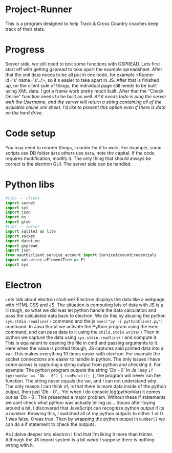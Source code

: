# Project-Runner
This is a  program designed to help Track &amp; Cross Country coaches keep track of their stats.
# Progress
  Server side, we still need to test some functions with GSPREAD. Lets first start off with getting gspread to take apart the example spreadsheet. After that the xml data needs to be all put in one node, for example <Runner id='s' name='s'../>, so it's easier to take apart in JS. After that is finished up, on the client side of things, the individual page still needs to be built using XML data. I got a frame work pretty much built. After that the "Check Online" function needs to be built as well. *All it needs todo is ping the server with the Username, and the server will return a string containing all of the available online xml sheet. I'd like to present this option even if there is data on the hard drive.*
# Code setup
  You may need to reorder things, in order for it to work. For example, some scripts use DB folder `data` others use `Data`, note the capital. If the code requires modification, modify it. The only thing that should always be correct is the electron GUI. The server side can be handled.

# Python libs
  ``` python
  #Libs -- client
  import socket
  import sys
  import json
  import os
  import glob
  #Libs -- server
  import sqlite3 as lite
  import socket
  import datetime
  import gspread
  import json
  from oauth2client.service_account import ServiceAccountCredentials
  import xml.etree.cElementTree as Et
  import sys

```

# Electron
  Lets talk about electron shall we?
  Electron displays the data like a webpage, with HTML CSS and JS. The situation is computing lots of data with JS is a lil rough, so what we did was let python handle the data calculation and pass the calculated data back to electron.
  We do this by abusing the python `sys.stdin.readline()` command and the js `exec("py -i pythonClient.py")` command.
  In Java Script we activate the Python program using the exec command, and can pass data to it using the `child.stdin.write()`
  Then in python we capture the data using `sys.stdin.readline()` and compute it. This is equivalent to opening the file in cmd and passing arguments to it. Here when the value is printed though, JS captures said printed data into a var.
  This makes everything 10 times easier with electron. For example the socket connections are easier to handle in python.
  The only issues I have come across is capturing a string output from python and checking it. For example:
  The python program outputs the string 'Db - 0'
  In Js I say `if (pythonVar == 'Db - 0') { runFunct(); }`, the program will never run the function. The string never equals the var, and I can not understand why. The only reason I can think of, is that there is more data inside of the python output, then just 'Db - 0'... Yet when I do console.log(pythonVar) it comes out as 'Db - 0'.
  This presented a major problem. Without these if statements we cant check what python was actually telling us...
  Soooo after toying around a bit, I discovered that JavaScript can recognize python output if its a number. Knowing this, I switched all of my python outputs to either 1 or 0. 1 was false, 0 was true.
  Then by wrapping the python output in `Number()` we can do a if statement to check the outputs.

  As I delve deeper into electron I find that I'm liking it more than tkinter. Although the JS import system is a bit *weird* I suppose there is nothing wrong with it.
